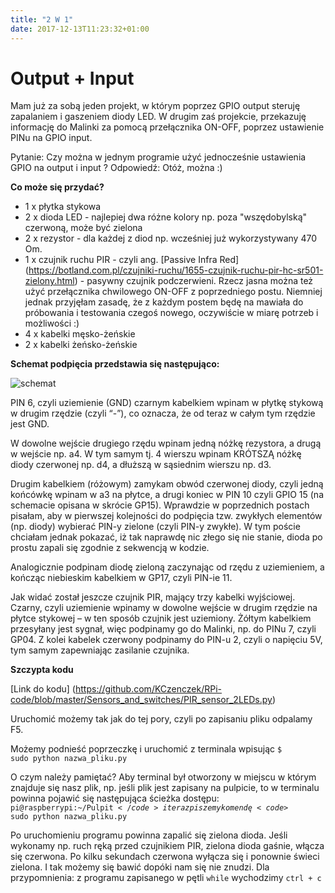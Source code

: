 ```yaml
---
title: "2 W 1"
date: 2017-12-13T11:23:32+01:00
---
```


# Output + Input

Mam już za sobą jeden projekt, w którym poprzez GPIO output steruję zapalaniem i gaszeniem diody LED. W drugim zaś projekcie, przekazuję informację do Malinki za pomocą przełącznika ON-OFF, poprzez ustawienie PINu na GPIO input.

Pytanie: Czy można w jednym programie użyć jednocześnie ustawienia GPIO na output i input ? Odpowiedź: Otóż, można :)

<strong>Co może się przydać?</strong>

- 1 x płytka stykowa
- 2 x dioda LED - najlepiej dwa różne kolory np. poza "wszędobylską" czerwoną, może być zielona
- 2 x rezystor - dla każdej z diod np. wcześniej już wykorzystywany 470 Om.
- 1 x czujnik ruchu PIR - czyli ang. [Passive Infra Red] (https://botland.com.pl/czujniki-ruchu/1655-czujnik-ruchu-pir-hc-sr501-zielony.html) - pasywny czujnik podczerwieni.
Rzecz jasna można też użyć przełącznika chwilowego ON-OFF z poprzedniego postu. Niemniej jednak przyjęłam zasadę, że z każdym postem będę na mawiała do próbowania i testowania czegoś nowego, oczywiście w miarę potrzeb i możliwości :) 
- 4 x kabelki męsko-żeńskie
- 2 x kabelki żeńsko-żeńskie

<strong>Schemat podpięcia przedstawia się następująco:</strong>

![schemat](/img/connection_2_LED_PIR.png)

PIN 6, czyli uziemienie (GND) czarnym kabelkiem wpinam w płytkę stykową w drugim rzędzie (czyli “-”), co oznacza, że od teraz w całym tym rzędzie jest GND.

W dowolne wejście drugiego rzędu wpinam jedną nóżkę rezystora, a drugą w wejście np. a4. W tym samym tj. 4 wierszu wpinam KRÓTSZĄ nóżkę diody czerwonej np. d4, a dłuższą w sąsiednim wierszu np. d3.

Drugim kabelkiem (różowym) zamykam obwód czerwonej diody, czyli jedną końcówkę wpinam w a3 na płytce, a drugi koniec w PIN 10 czyli GPIO 15 (na schemacie opisana w skrócie GP15). Wprawdzie w poprzednich postach pisałam, aby w pierwszej kolejności do podpięcia tzw. zwykłych elementów (np. diody) wybierać PIN-y zielone (czyli PIN-y zwykłe). W tym poście chciałam jednak pokazać, iż tak naprawdę nic złego się nie stanie, dioda po prostu zapali się zgodnie z sekwencją w kodzie.

Analogicznie podpinam diodę zieloną zaczynając od rzędu z uziemieniem, a kończąc niebieskim kabelkiem w GP17, czyli PIN-ie 11.

Jak widać został jeszcze czujnik PIR, mający trzy kabelki wyjściowej. Czarny, czyli uziemienie wpinamy w dowolne wejście w drugim rzędzie na płytce stykowej – w ten sposób czujnik jest uziemiony. Żółtym kabelkiem przesyłany jest sygnał, więc podpinamy go do Malinki, np. do PINu 7, czyli GP04. Z kolei kabelek czerwony podpinamy do PIN-u 2, czyli o napięciu 5V, tym samym zapewniając zasilanie czujnika.

<strong>Szczypta kodu</strong>

[Link do kodu] (https://github.com/KCzenczek/RPi-code/blob/master/Sensors_and_switches/PIR_sensor_2LEDs.py)

Uruchomić możemy tak jak do tej pory, czyli po zapisaniu pliku odpalamy F5.

Możemy podnieść poprzeczkę i uruchomić z terminala wpisując <code>$ sudo python nazwa_pliku.py</code>

O czym należy pamiętać? Aby terminal był otworzony w miejscu w którym znajduje się nasz plik, np. jeśli plik jest zapisany na pulpicie, to w terminalu powinna pojawić się następująca ścieżka dostępu: <code>pi@raspberrypi:~/Pulpit$</code> i teraz piszemy komendę <code>$ sudo python nazwa_pliku.py</code>

Po uruchomieniu programu powinna zapalić się zielona dioda. Jeśli wykonamy np. ruch ręką przed czujnikiem PIR, zielona dioda gaśnie, włącza się czerwona. Po kilku sekundach czerwona wyłącza się i ponownie świeci zielona. I tak możemy się bawić dopóki nam się nie znudzi.
Dla przypomnienia: z programu zapisanego w pętli <code>while</code> wychodzimy <code>ctrl + c</code>
 
